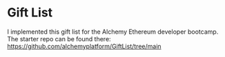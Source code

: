 # Gift List

I implemented this gift list for the Alchemy Ethereum developer bootcamp. The starter repo can be found there: 
https://github.com/alchemyplatform/GiftList/tree/main
